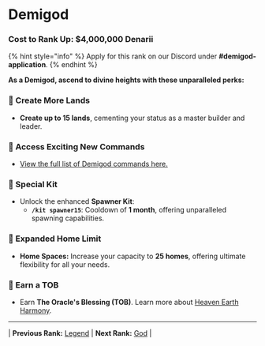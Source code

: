 # Demigod

### Cost to Rank Up: $4,000,000 Denarii

{% hint style="info" %}
Apply for this rank on our Discord under **#demigod-application**.
{% endhint %}

**As a Demigod, ascend to divine heights with these unparalleled perks:**

### 🔹 Create More Lands
- **Create up to 15 lands**, cementing your status as a master builder and leader.

### 🔹 Access Exciting New Commands
- [View the full list of Demigod commands here.](/gameplay-features/commands#demigod)

### 🔹 Special Kit
- Unlock the enhanced **Spawner Kit**:
  - **`/kit spawner15`**: Cooldown of **1 month**, offering unparalleled spawning capabilities.

### 🔹 Expanded Home Limit
- **Home Spaces:** Increase your capacity to **25 homes**, offering ultimate flexibility for all your needs.

### 🔹 Earn a TOB
- Earn **The Oracle's Blessing (TOB)**. Learn more about [Heaven Earth Harmony](../events-challenges/the-oracles-blessing/heaven-earth-harmony.md).

---

| **Previous Rank:** [Legend](/gameplay-features/ranks/mythic-ranks/04-legend.md) | **Next Rank:** [God](/gameplay-features/ranks/divine-ranks/01-god.md) |
